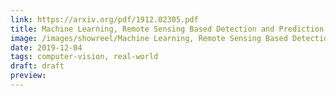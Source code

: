 ```yaml
---
link: https://arxiv.org/pdf/1912.02305.pdf
title: Machine Learning, Remote Sensing Based Detection and Prediction of Harmful Algal Blooms
image: /images/showreel/Machine Learning, Remote Sensing Based Detection and Prediction of Harmful Algal Blooms.jpg
date: 2019-12-04
tags: computer-vision, real-world
draft: draft
preview:
---
```



